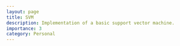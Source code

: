 ```yaml
---
layout: page
title: SVM
description: Implementation of a basic support vector machine.
importance: 3
category: Personal
---
```

